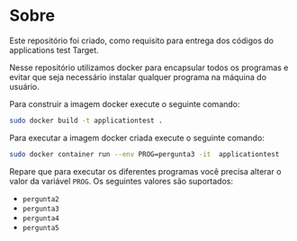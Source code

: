 # Sobre
Este repositório foi criado, como requisito para entrega dos códigos do applications test Target.

Nesse repositório utilizamos docker para encapsular todos os programas e evitar que seja necessário instalar qualquer programa na máquina do usuário.

Para construir a imagem docker execute o seguinte comando:
```sh
sudo docker build -t applicationtest .
```

Para executar a imagem docker criada execute o seguinte comando:
```sh
sudo docker container run --env PROG=pergunta3 -it  applicationtest
```
Repare que para executar os diferentes programas você precisa alterar o valor da variável `PROG`. Os seguintes valores são suportados:
- `pergunta2`
- `pergunta3`
- `pergunta4`
- `pergunta5`
